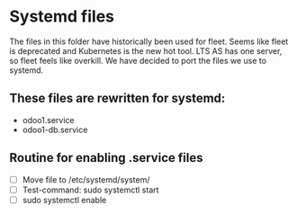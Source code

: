 # Systemd files

The files in this folder have historically been used for fleet. Seems like fleet is deprecated and Kubernetes is the new hot tool. LTS AS has one server, so fleet feels like overkill. We have decided to port the files we use to systemd.

## These files are rewritten for systemd:

- odoo1.service
- odoo1-db.service

## Routine for enabling .service files

- [ ] Move file to /etc/systemd/system/
- [ ] Test-command: sudo systemctl start <first name of file>
- [ ] sudo systemctl enable <first name of file>
